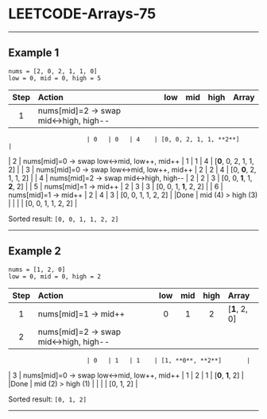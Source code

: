 # LEETCODE-Arrays-75
---

## Example 1

```
nums = [2, 0, 2, 1, 1, 0]
low = 0, mid = 0, high = 5
```

| Step | Action                               | low | mid | high | Array |
| :--: | :----------------------------------- | :-: | :-: | :--: | :---- |
|   1  | nums\[mid]=2 → swap mid↔high, high-- |     |     |      |       |

```
                      | 0   | 0   | 4    | [0, 0, 2, 1, 1, **2**]        |
```

\| 2    | nums\[mid]=0 → swap low↔mid, low++, mid++
\| 1   | 1   | 4    | \[**0**, 0, 2, 1, 1, 2]        |
\| 3    | nums\[mid]=0 → swap low↔mid, low++, mid++
\| 2   | 2   | 4    | \[0, **0**, 2, 1, 1, 2]        |
\| 4    | nums\[mid]=2 → swap mid↔high, high--
\| 2   | 2   | 3    | \[0, 0, **1**, 1, **2**, 2]    |
\| 5    | nums\[mid]=1 → mid++
\| 2   | 3   | 3    | \[0, 0, 1, **1**, 2, 2]       |
\| 6    | nums\[mid]=1 → mid++
\| 2   | 4   | 3    | \[0, 0, 1, 1, 2, 2]           |
|Done | mid (4) > high (3)        |     |     |      | \[0, 0, 1, 1, 2, 2]           |

Sorted result: `[0, 0, 1, 1, 2, 2]`

---

## Example 2

```
nums = [1, 2, 0]
low = 0, mid = 0, high = 2
```

| Step | Action                               | low | mid | high | Array          |
| :--: | :----------------------------------- | :-: | :-: | :--: | :------------- |
|   1  | nums\[mid]=1 → mid++                 |  0  |  1  |   2  | \[**1**, 2, 0] |
|   2  | nums\[mid]=2 → swap mid↔high, high-- |     |     |      |                |

```
                      | 0   | 1   | 1    | [1, **0**, **2**]       |
```

\| 3    | nums\[mid]=0 → swap low↔mid, low++, mid++
\| 1   | 2   | 1    | \[**0**, **1**, 2]       |
|Done | mid (2) > high (1)        |     |     |      | \[0, 1, 2]               |

Sorted result: `[0, 1, 2]`

---
